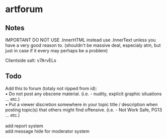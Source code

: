 # artforum

## Notes
IMPORTANT DO NOT USE .InnerHTML instead use .InnerText unless you have a very good reason to. (shouldn't be massive deal, especialy atm, but just in case if it every may perhaps be a problem)

Clientside salt: v7ArvELs

## Todo

Add this to forum (totaly not ripped from id):<br>
• Do not post any obscene material. (i.e. - nudity, explicit graphic situations ... etc.)<br>
• Put a viewer discretion somewhere in your topic title / description when posting topic(s) that others might find offensive. (i.e. - Not Work Safe, PG13 ... etc.)
<br><br>
add report system
<br>
add message hide for moderator system




